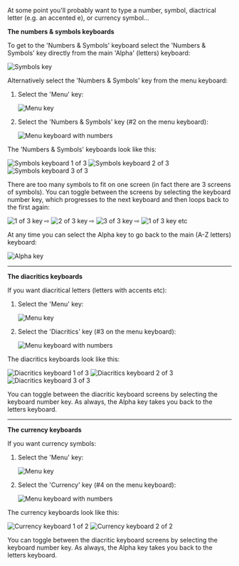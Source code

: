 At some point you'll probably want to type a number, symbol, diactrical letter (e.g. an accented e), or currency symbol...

**The numbers & symbols keyboards**

To get to the 'Numbers & Symbols' keyboard select the 'Numbers & Symbols' key directly from the main 'Alpha' (letters) keyboard:

![Symbols key](http://juliussweetland.github.io/OptiKey/images/Key_Symbols_Up.png)

Alternatively select the 'Numbers & Symbols' key from the menu keyboard:

1. Select the 'Menu' key:

    ![Menu key](http://juliussweetland.github.io/OptiKey/images/Key_Menu_Up.png)

2. Select the 'Numbers & Symbols' key (#2 on the menu keyboard):

    ![Menu keyboard with numbers](http://juliussweetland.github.io/OptiKey/images/Keyboard_Menu_Numbered.png)

The 'Numbers & Symbols' keyboards look like this:

![Symbols keyboard 1 of 3](http://juliussweetland.github.io/OptiKey/images/Keyboard_Symbols_1of3.png)
![Symbols keyboard 2 of 3](http://juliussweetland.github.io/OptiKey/images/Keyboard_Symbols_2of3.png)
![Symbols keyboard 3 of 3](http://juliussweetland.github.io/OptiKey/images/Keyboard_Symbols_3of3.png)

There are too many symbols to fit on one screen (in fact there are 3 screens of symbols). You can toggle between the screens by selecting the keyboard number key, which progresses to the next keyboard and then loops back to the first again:

![1 of 3 key](http://juliussweetland.github.io/OptiKey/images/Key_Symbol_1of3_Up.png)
 ⇨ 
![2 of 3 key](http://juliussweetland.github.io/OptiKey/images/Key_Symbol_2of3_Up.png)
 ⇨ 
![3 of 3 key](http://juliussweetland.github.io/OptiKey/images/Key_Symbol_3of3_Up.png)
 ⇨ 
![1 of 3 key](http://juliussweetland.github.io/OptiKey/images/Key_Symbol_1of3_Up.png)
etc

At any time you can select the Alpha key to go back to the main (A-Z letters) keyboard:

![Alpha key](http://juliussweetland.github.io/OptiKey/images/Key_Alpha_Up.png)

---

**The diacritics keyboards**

If you want diacritical letters (letters with accents etc):

1. Select the 'Menu' key:

    ![Menu key](http://juliussweetland.github.io/OptiKey/images/Key_Menu_Up.png)

2. Select the 'Diacritics' key (#3 on the menu keyboard):

    ![Menu keyboard with numbers](http://juliussweetland.github.io/OptiKey/images/Keyboard_Menu_Numbered.png)

The diacritics keyboards look like this:

![Diacritics keyboard 1 of 3](http://juliussweetland.github.io/OptiKey/images/Keyboard_Diacritic_LowerCase_1of3.png)
![Diacritics keyboard 2 of 3](http://juliussweetland.github.io/OptiKey/images/Keyboard_Diacritic_LowerCase_2of3.png)
![Diacritics keyboard 3 of 3](http://juliussweetland.github.io/OptiKey/images/Keyboard_Diacritic_LowerCase_3of3.png)

You can toggle between the diacritic keyboard screens by selecting the keyboard number key. As always, the Alpha key takes you back to the letters keyboard.

---

**The currency keyboards**

If you want currency symbols:

1. Select the 'Menu' key:

    ![Menu key](http://juliussweetland.github.io/OptiKey/images/Key_Menu_Up.png)

2. Select the 'Currency' key (#4 on the menu keyboard):

    ![Menu keyboard with numbers](http://juliussweetland.github.io/OptiKey/images/Keyboard_Menu_Numbered.png)

The currency keyboards look like this:

![Currency keyboard 1 of 2](http://juliussweetland.github.io/OptiKey/images/Keyboard_Currencies_1of2.png)
![Currency keyboard 2 of 2](http://juliussweetland.github.io/OptiKey/images/Keyboard_Currencies_2of2.png)

You can toggle between the diacritic keyboard screens by selecting the keyboard number key. As always, the Alpha key takes you back to the letters keyboard.